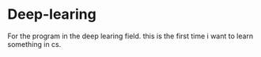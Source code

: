 # Deep-learing
For the program in the deep learing field.
this is the first time i want to learn something in cs.
